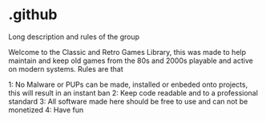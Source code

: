 # .github
Long description and rules of the group

Welcome to the Classic and Retro Games Library, this was made to help maintain and keep old games from the 80s and 2000s playable and active on modern systems. Rules are that

1: No Malware or PUPs can be made, installed or enbeded onto projects, this will result in an instant ban
2: Keep code readable and to a professional standard
3: All software made here should be free to use and can not be monetized 
4: Have fun
